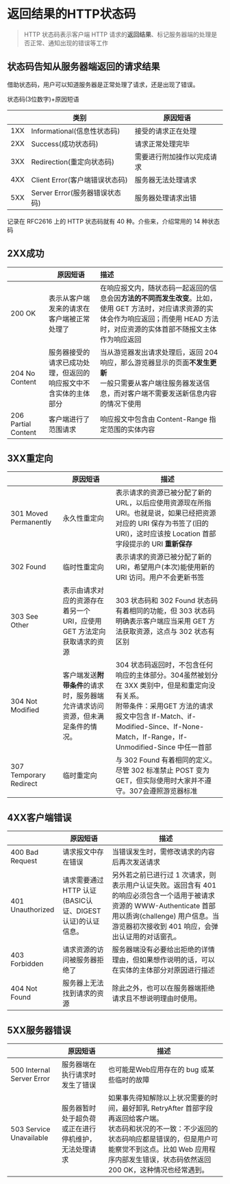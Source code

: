 # 返回结果的HTTP状态码

> HTTP 状态码表示客户端 HTTP 请求的**返回结果**、标记服务器端的处理是否正常、通知出现的错误等工作

## 状态码告知从服务器端返回的请求结果

借助状态码，用户可以知道服务器是正常处理了请求，还是出现了错误。

状态码(3位数字)+原因短语

|      | 类别                           | 原因短语                   |
| ---- | ------------------------------ | -------------------------- |
| 1XX  | Informational(信息性状态码)    | 接受的请求正在处理         |
| 2XX  | Success(成功状态码)            | 请求正常处理完毕           |
| 3XX  | Redirection(重定向状态码)      | 需要进行附加操作以完成请求 |
| 4XX  | Client Error(客户端错误状态码) | 服务器无法处理请求         |
| 5XX  | Server Error(服务器错误状态码) | 服务器处理请求出错         |

记录在 RFC2616 上的 HTTP 状态码就有 40 种。介些来，介绍常用的 14 种状态码

## 2XX成功

|                     | 原因短语                                                     | 描述                                                         |
| ------------------- | ------------------------------------------------------------ | :----------------------------------------------------------- |
| 200 OK              | 表示从客户端发来的请求在客户端被正常处理了                   | 在响应报文内，随状态码一起返回的信息会因**方法的不同而发生改变**。比如，使用 GET 方法时，对应请求资源的实体会作为响应返回；而使用 HEAD 方法时，对应资源的实体首部不随报文主体作为响应返回 |
| 204 No Content      | 服务器接受的请求已成功处理，但返回的响应报文中不含实体的主体部分 | 当从游览器发出请求处理后，返回 204 响应，那么游览器显示的页面**不发生更新**<br />一般只需要从客户端往服务器发送信息，而对客户端不需要发送新信息内容的情况下使用 |
| 206 Partial Content | 客户端进行了范围请求                                         | 响应报文中包含由 Content-Range 指定范围的实体内容            |

## 3XX重定向

|                        | 原因短语                                                     | 描述                                                         |
| ---------------------- | ------------------------------------------------------------ | ------------------------------------------------------------ |
| 301 Moved Permanently  | 永久性重定向                                                 | 表示请求的资源已被分配了新的 URL，以后应使用资源现在所指 URI。也就是说，如果已经把资源对应的 URI 保存为书签了(旧的URI)，这时应该按 Location 首部字段提示的 URI **重新保存** |
| 302 Found              | 临时性重定向                                                 | 表示请求的资源已被分配了新的 URI，希望用户(本次)能使用新的 URI 访问。用户不会更新书签 |
| 303 See Other          | 表示由请求对应的资源存在着另一个 URI，应使用 GET 方法定向获取请求的资源 | 303 状态码和 302 Found 状态码有着相同的功能，但 303 状态码明确表示客户端应当采用 GET 方法获取资源，这点与 302 状态有区别 |
| 304 Not Modified       | 客户端发送**附带条件**的请求时，服务器端允许请求访问资源，但未满足条件的情况。 | 304 状态码返回时，不包含任何响应的主体部分。304虽然被划分在 3XX 类别中，但是和重定向没有关系。<br />附带条件：采用GET 方法的请求报文中包含 If-Match、if-Modified-Since、If-None-Match，If-Range，If-Unmodified-Since 中任一首部 |
| 307 Temporary Redirect | 临时重定向                                                   | 与 302 Found 有着相同的定义。尽管 302 标准禁止 POST 变为 GET，但实际使用时大家并不遵守。307会遵照游览器标准 |

## 4XX客户端错误

|                  | 原因短语                                                  | 描述                                                         |
| ---------------- | --------------------------------------------------------- | ------------------------------------------------------------ |
| 400 Bad Request  | 请求报文中存在错误                                        | 当错误发生时，需修改请求的内容后再次发送请求                 |
| 401 Unauthorized | 请求需要通过 HTTP 认证(BASIC认证、DIGEST认证)的认证信息。 | 另外若之前已进行过 1 次请求，则表示用户认证失败。返回含有 401 的响应必须包含一个适用于被请求资源的 WWW-Authenticate 首部用以质询(challenge) 用户信息。当游览器初次接收到 401 响应，会弹出认证用的对话窗孔。 |
| 403 Forbidden    | 请求资源的访问被服务器拒绝了                              | 服务器端没有必要给出拒绝的详情理由，但如果想作说明的话，可以在实体的主体部分对原因进行描述 |
| 404 Not Found    | 服务器上无法找到请求的资源                                | 除此之外，也可以在服务器端拒绝请求且不想说明理由时使用。     |

## 5XX服务器错误

|                           | 原因短语                                             | 描述                                                         |
| ------------------------- | ---------------------------------------------------- | ------------------------------------------------------------ |
| 500 Internal Server Error | 服务器端在执行请求时发生了错误                       | 也可能是Web应用存在的 bug 或某些临时的故障                   |
| 503 Service Unavailable   | 服务器暂时处于超负荷或正在进行停机维护，无法处理请求 | 如果事先得知解除以上状况需要的时间，最好卸乳 RetryAfter 首部字段再返回给客户端。<br />状态码和状况的不一致：不少返回的状态码响应都是错误的，但是用户可能察觉不到这点。比如 Web 应用程序内部发生错误，状态码依然返回 200 OK，这种情况也经常遇到。 |

